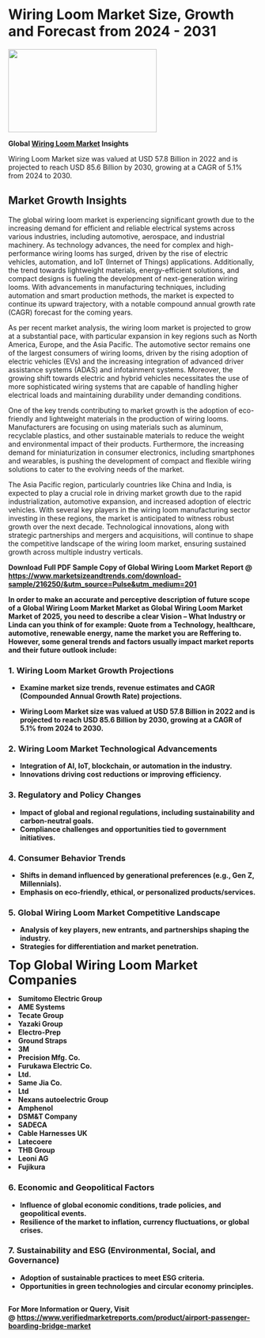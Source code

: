 <H1>Wiring Loom Market Size, Growth and Forecast from 2024 - 2031</H1><img class="aligncenter size-medium wp-image-584254" src="https://thirdeyenews.in/wp-content/uploads/2024/09/Global-Market-Research-300x168.jpeg" alt="" width="300" height="168" /><p><strong>Global&nbsp;<a href="https://www.marketsizeandtrends.com/download-sample/216250/&amp;utm_source=Pulse&amp;utm_medium=201">Wiring Loom Market</a> Insights</strong></p><p>Wiring Loom Market size was valued at USD 57.8 Billion in 2022 and is projected to reach USD 85.6 Billion by 2030, growing at a CAGR of 5.1% from 2024 to 2030.</p><p><h2>Market Growth Insights</h2> <p>The global wiring loom market is experiencing significant growth due to the increasing demand for efficient and reliable electrical systems across various industries, including automotive, aerospace, and industrial machinery. As technology advances, the need for complex and high-performance wiring looms has surged, driven by the rise of electric vehicles, automation, and IoT (Internet of Things) applications. Additionally, the trend towards lightweight materials, energy-efficient solutions, and compact designs is fueling the development of next-generation wiring looms. With advancements in manufacturing techniques, including automation and smart production methods, the market is expected to continue its upward trajectory, with a notable compound annual growth rate (CAGR) forecast for the coming years.</p> <p><strong></strong></p> <p>As per recent market analysis, the wiring loom market is projected to grow at a substantial pace, with particular expansion in key regions such as North America, Europe, and the Asia Pacific. The automotive sector remains one of the largest consumers of wiring looms, driven by the rising adoption of electric vehicles (EVs) and the increasing integration of advanced driver assistance systems (ADAS) and infotainment systems. Moreover, the growing shift towards electric and hybrid vehicles necessitates the use of more sophisticated wiring systems that are capable of handling higher electrical loads and maintaining durability under demanding conditions.</p> <p>One of the key trends contributing to market growth is the adoption of eco-friendly and lightweight materials in the production of wiring looms. Manufacturers are focusing on using materials such as aluminum, recyclable plastics, and other sustainable materials to reduce the weight and environmental impact of their products. Furthermore, the increasing demand for miniaturization in consumer electronics, including smartphones and wearables, is pushing the development of compact and flexible wiring solutions to cater to the evolving needs of the market.</p> <p>The Asia Pacific region, particularly countries like China and India, is expected to play a crucial role in driving market growth due to the rapid industrialization, automotive expansion, and increased adoption of electric vehicles. With several key players in the wiring loom manufacturing sector investing in these regions, the market is anticipated to witness robust growth over the next decade. Technological innovations, along with strategic partnerships and mergers and acquisitions, will continue to shape the competitive landscape of the wiring loom market, ensuring sustained growth across multiple industry verticals.</p> <p><strong></p><p><span class=""><strong>Download Full PDF Sample Copy of Global Wiring Loom Market Report</strong> @ <a href="https://www.marketsizeandtrends.com/download-sample/216250/&amp;utm_source=Pulse&amp;utm_medium=201" target="_blank">https://www.marketsizeandtrends.com/download-sample/216250/&amp;utm_source=Pulse&amp;utm_medium=201</a></span></p><p>In order to make an accurate and perceptive description of future scope of a Global&nbsp;Wiring Loom Market Market as Global&nbsp;Wiring Loom Market Market of 2025, you need to describe a clear Vision &ndash; What Industry or Linda can you think of for example: Quote from a Technology, healthcare, automotive, renewable energy, name the market you are Reffering to. However, some general trends and factors usually impact market reports and their future outlook include:</p><h3>1.&nbsp;<strong>Wiring Loom Market Growth Projections</strong></h3><ul><li>Examine market size trends, revenue estimates and CAGR (Compounded Annual Growth Rate) projections.</li><li><p>Wiring Loom Market size was valued at USD 57.8 Billion in 2022 and is projected to reach USD 85.6 Billion by 2030, growing at a CAGR of 5.1% from 2024 to 2030.</p></li></ul><h3>2.&nbsp;<strong>Wiring Loom Market Technological Advancements</strong></h3><ul><li>Integration of AI, IoT, blockchain, or automation in the industry.</li><li>Innovations driving cost reductions or improving efficiency.</li></ul><h3>3.&nbsp;<strong>Regulatory and Policy Changes</strong></h3><ul><li>Impact of global and regional regulations, including sustainability and carbon-neutral goals.</li><li>Compliance challenges and opportunities tied to government initiatives.</li></ul><h3>4.&nbsp;<strong>Consumer Behavior Trends</strong></h3><ul><li>Shifts in demand influenced by generational preferences (e.g., Gen Z, Millennials).</li><li>Emphasis on eco-friendly, ethical, or personalized products/services.</li></ul><h3>5.&nbsp;<strong>Global Wiring Loom Market Competitive Landscape</strong></h3><ul><li>Analysis of key players, new entrants, and partnerships shaping the industry.</li><li>Strategies for differentiation and market penetration.</li></ul><p data-pm-slice="1 1 []"><span style="color: inherit; font-family: inherit; font-size: 25px;">Top Global Wiring Loom Market Companies</span></p><div class="" data-test-id=""><p><li>Sumitomo Electric Group</li><li> AME Systems</li><li> Tecate Group</li><li> Yazaki Group</li><li> Electro-Prep</li><li> Ground Straps</li><li> 3M</li><li> Precision Mfg. Co.</li><li> Furukawa Electric Co.</li><li> Ltd.</li><li> Same Jia Co.</li><li> Ltd</li><li> Nexans autoelectric Group</li><li> Amphenol</li><li> DSM&T Company</li><li> SADECA</li><li> Cable Harnesses UK</li><li> Latecoere</li><li> THB Group</li><li> Leoni AG</li><li> Fujikura</li></p></div><h3>6.&nbsp;<strong>Economic and Geopolitical Factors</strong></h3><ul><li>Influence of global economic conditions, trade policies, and geopolitical events.</li><li>Resilience of the market to inflation, currency fluctuations, or global crises.</li></ul><h3>7.&nbsp;<strong>Sustainability and ESG (Environmental, Social, and Governance)</strong></h3><ul><li>Adoption of sustainable practices to meet ESG criteria.</li><li>Opportunities in green technologies and circular economy principles.</li></ul><h2><strong style="font-size: 14px;">For More Information or Query, Visit @&nbsp;</strong><a style="background-color: #ffffff; font-size: 14px;" href="https://www.marketsizeandtrends.com/report/wiring-loom-market/" target="_blank">https://www.verifiedmarketreports.com/product/airport-passenger-boarding-bridge-market</a></h2>
